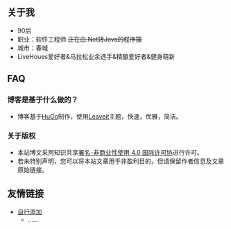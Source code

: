 ## 关于我
* 90后
* 职业：软件工程师 ~~正在由.Net转Java的程序猿~~
* 城市：春城
* LiveHoues爱好者&马拉松业余选手&精酿爱好者&健身萌新    
## FAQ
### 博客是基于什么做的？
* 博客基于[HuGo](https://gohugo.io/)制作，使用[Leaveit](https://github.com/liuzc/leaveit)主题，快速，优雅，简洁。
### 关于版权
* 本站博文采用知识共享[署名-非商业性使用 4.0 国际许可协](https://creativecommons.org/licenses/by-nc/4.0/)进行许可。
* 若未特别声明，您可以将本站文章用于非盈利目的，但请保留作者信息及文章原始链接。     
## 友情链接
* [自行添加](https://github.com/SpaceBoundR/spaceboundr.github.io/blob/master/README.md)
    * ......